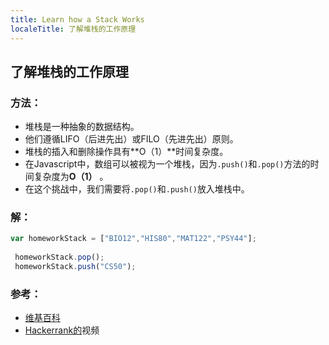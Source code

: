 ```yaml
---
title: Learn how a Stack Works
localeTitle: 了解堆栈的工作原理
---
```

## 了解堆栈的工作原理

### 方法：

*   堆栈是一种抽象的数据结构。
*   他们遵循LIFO（后进先出）或FILO（先进先出）原则。
*   堆栈的插入和删除操作具有**O（1）**时间复杂度。
*   在Javascript中，数组可以被视为一个堆栈，因为`.push()`和`.pop()`方法的时间复杂度为**O（1）** 。
*   在这个挑战中，我们需要将`.pop()`和`.push()`放入堆栈中。

### 解：

```js
var homeworkStack = ["BIO12","HIS80","MAT122","PSY44"]; 
 
 homeworkStack.pop(); 
 homeworkStack.push("CS50"); 
```

### 参考：

*   [维基百科](https://en.wikipedia.org/wiki/Stack_(abstract_data_type))
*   [Hackerrank的](https://www.youtube.com/watch?v=wjI1WNcIntg)视频